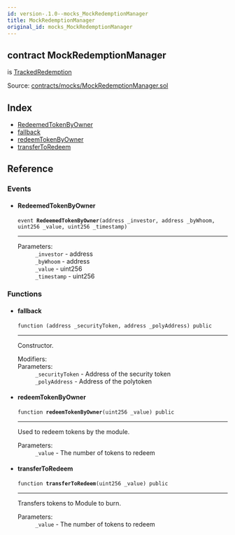 ```yaml
---
id: version-.1.0--mocks_MockRedemptionManager
title: MockRedemptionManager
original_id: mocks_MockRedemptionManager
---
```


<div class="contract-doc"><div class="contract"><h2 class="contract-header"><span class="contract-kind">contract</span> MockRedemptionManager</h2><p class="base-contracts"><span>is</span> <a href="modules_Experimental_Burn_TrackedRedemption.html">TrackedRedemption</a></p><div class="source">Source: <a href="https://github.com/PolymathNetwork/polymath-core/blob/v2.0.0/contracts/mocks/MockRedemptionManager.sol" target="_blank">contracts/mocks/MockRedemptionManager.sol</a></div></div><div class="index"><h2>Index</h2><ul><li><a href="mocks_MockRedemptionManager.html#RedeemedTokenByOwner">RedeemedTokenByOwner</a></li><li><a href="mocks_MockRedemptionManager.html#">fallback</a></li><li><a href="mocks_MockRedemptionManager.html#redeemTokenByOwner">redeemTokenByOwner</a></li><li><a href="mocks_MockRedemptionManager.html#transferToRedeem">transferToRedeem</a></li></ul></div><div class="reference"><h2>Reference</h2><div class="events"><h3>Events</h3><ul><li><div class="item event"><span id="RedeemedTokenByOwner" class="anchor-marker"></span><h4 class="name">RedeemedTokenByOwner</h4><div class="body"><code class="signature">event <strong>RedeemedTokenByOwner</strong><span>(address _investor, address _byWhoom, uint256 _value, uint256 _timestamp) </span></code><hr/><dl><dt><span class="label-parameters">Parameters:</span></dt><dd><div><code>_investor</code> - address</div><div><code>_byWhoom</code> - address</div><div><code>_value</code> - uint256</div><div><code>_timestamp</code> - uint256</div></dd></dl></div></div></li></ul></div><div class="functions"><h3>Functions</h3><ul><li><div class="item function"><span id="fallback" class="anchor-marker"></span><h4 class="name">fallback</h4><div class="body"><code class="signature">function <strong></strong><span>(address _securityToken, address _polyAddress) </span><span>public </span></code><hr/><div class="description"><p>Constructor.</p></div><dl><dt><span class="label-modifiers">Modifiers:</span></dt><dd></dd><dt><span class="label-parameters">Parameters:</span></dt><dd><div><code>_securityToken</code> - Address of the security token</div><div><code>_polyAddress</code> - Address of the polytoken</div></dd></dl></div></div></li><li><div class="item function"><span id="redeemTokenByOwner" class="anchor-marker"></span><h4 class="name">redeemTokenByOwner</h4><div class="body"><code class="signature">function <strong>redeemTokenByOwner</strong><span>(uint256 _value) </span><span>public </span></code><hr/><div class="description"><p>Used to redeem tokens by the module.</p></div><dl><dt><span class="label-parameters">Parameters:</span></dt><dd><div><code>_value</code> - The number of tokens to redeem</div></dd></dl></div></div></li><li><div class="item function"><span id="transferToRedeem" class="anchor-marker"></span><h4 class="name">transferToRedeem</h4><div class="body"><code class="signature">function <strong>transferToRedeem</strong><span>(uint256 _value) </span><span>public </span></code><hr/><div class="description"><p>Transfers tokens to Module to burn.</p></div><dl><dt><span class="label-parameters">Parameters:</span></dt><dd><div><code>_value</code> - The number of tokens to redeem</div></dd></dl></div></div></li></ul></div></div></div>
